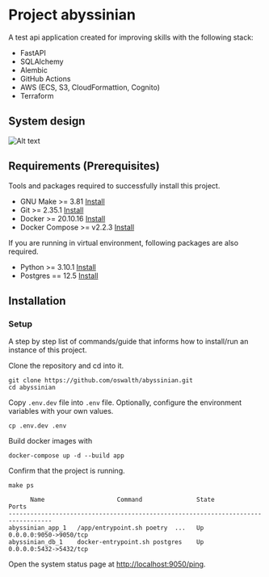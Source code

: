 # Project abyssinian
A test api application created for improving skills with the following stack:
 - FastAPI
 - SQLAlchemy
 - Alembic
 - GitHub Actions
 - AWS (ECS, S3, CloudFormattion, Cognito)
 - Terraform

## System design
![Alt text](https://felis-diagrams.s3.eu-central-1.amazonaws.com/AuthService.drawio.svg)

## Requirements (Prerequisites)

Tools and packages required to successfully install this project.

- GNU Make >= 3.81 [Install](https://www.gnu.org/software/make)
- Git >= 2.35.1 [Install](https://git-scm.com/downloads)
- Docker >= 20.10.16 [Install](https://docs.docker.com/get-docker/)
- Docker Compose >= v2.2.3 [Install](https://docs.docker.com/compose/install/)

If you are running in virtual environment, following packages are also required.

- Python >= 3.10.1 [Install](https://www.python.org/downloads/)
- Postgres == 12.5 [Install](https://www.postgresql.org/download/)

## Installation
### Setup
A step by step list of commands/guide that informs how to install/run an instance of this project.

Clone the repository and cd into it.
```shell
git clone https://github.com/oswalth/abyssinian.git
cd abyssinian
```

Copy `.env.dev` file into `.env` file. Optionally, configure the environment variables with your own values.
```shell
cp .env.dev .env
```

Build docker images with
```shell
docker-compose up -d --build app
```

Confirm that the project is running.
```shell
make ps

      Name                    Command               State           Ports         
----------------------------------------------------------------------------------
abyssinian_app_1   /app/entrypoint.sh poetry  ...   Up      0.0.0.0:9050->9050/tcp
abyssinian_db_1    docker-entrypoint.sh postgres    Up      0.0.0.0:5432->5432/tcp
```

Open the system status page at [http://localhost:9050/ping](http://localhost:9050/ping).
